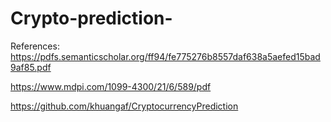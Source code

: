 # Crypto-prediction-

References:
https://pdfs.semanticscholar.org/ff94/fe775276b8557daf638a5aefed15bad9af85.pdf

https://www.mdpi.com/1099-4300/21/6/589/pdf

https://github.com/khuangaf/CryptocurrencyPrediction

